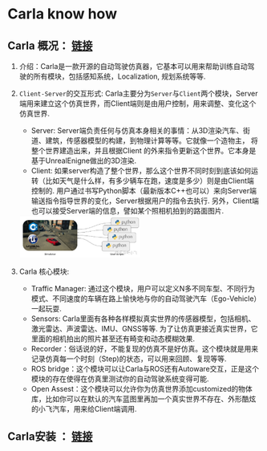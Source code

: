 # Carla know how

## Carla 概况： [链接](https://zhuanlan.zhihu.com/p/338641593)
1. 介绍：Carla是一款开源的自动驾驶仿真器，它基本可以用来帮助训练自动驾驶的所有模块，包括感知系统，Localization, 规划系统等等.    
2. `Client-Server`的交互形式: Carla主要分为`Server`与`Client`两个模块，Server端用来建立这个仿真世界，而Client端则是由用户控制，用来调整、变化这个仿真世界.   
    * Server: Server端负责任何与仿真本身相关的事情：从3D渲染汽车、街道、建筑，传感器模型的构建，到物理计算等等。它就像一个造物主， 将整个世界建造出来，并且根据Client 的外来指令更新这个世界。它本身是基于UnrealEnigne做出的3D渲染.  
    * Client: 如果server构造了整个世界，那么这个世界不同时刻到底该如何运转（比如天气是什么样，有多少辆车在跑，速度是多少）则是由Client端控制的. 用户通过书写Python脚本（最新版本C++也可以）来向Server端输送指令指导世界的变化，Server根据用户的指令去执行. 另外，Client端也可以接受Server端的信息，譬如某个照相机拍到的路面图片.  

    <img src="../image/server_clent.jpg" width="50%" height="50%" />
3. Carla 核心模块:   
    * Traffic Manager: 通过这个模块，用户可以定义N多不同车型、不同行为模式、不同速度的车辆在路上愉快地与你的自动驾驶汽车（Ego-Vehicle）一起玩耍.  
    * Sensors: Carla里面有各种各样模拟真实世界的传感器模型，包括相机、激光雷达、声波雷达、IMU、GNSS等等. 为了让仿真更接近真实世界，它里面的相机拍出的照片甚至还有畸变和动态模糊效果.  
    * Recorder：俗话说的好，不能复现的仿真不是好仿真。这个模块就是用来记录仿真每一个时刻（Step)的状态，可以用来回顾、复现等等.  
    * ROS bridge：这个模块可以让Carla与ROS还有Autoware交互，正是这个模块的存在使得在仿真里测试你的自动驾驶系统变得可能.  
    * Open Assest：这个模块可以允许你为仿真世界添加customized的物体库，比如你可以在默认的汽车蓝图里再加一个真实世界不存在、外形酷炫的小飞汽车，用来给Client端调用.  

## Carla安装 ： [链接](https://zhuanlan.zhihu.com/p/338927297)

## 